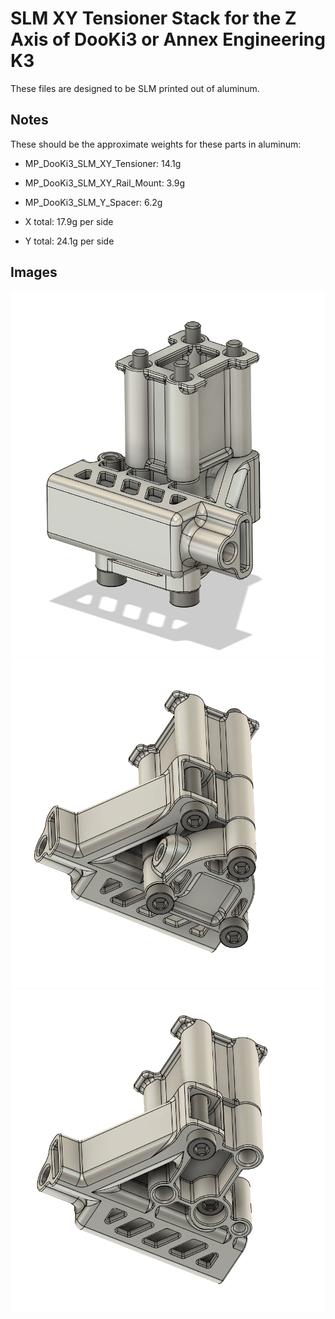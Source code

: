 # SLM XY Tensioner Stack for the Z Axis of DooKi3 or Annex Engineering K3
These files are designed to be SLM printed out of aluminum.

## Notes
These should be the approximate weights for these parts in aluminum:

- MP_DooKi3_SLM_XY_Tensioner: 14.1g
- MP_DooKi3_SLM_XY_Rail_Mount: 3.9g
- MP_DooKi3_SLM_Y_Spacer: 6.2g


- X total: 17.9g per side
- Y total: 24.1g per side

## Images
![XY_Tensioner_1](Images/XY_Tensioner_1.png)
![XY_Tensioner_2](Images/XY_Tensioner_2.png)
![XY_Tensioner_3](Images/XY_Tensioner_3.png)

